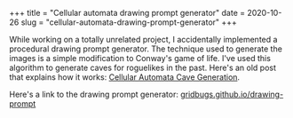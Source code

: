 +++
title = "Cellular automata drawing prompt generator"
date = 2020-10-26
slug = "cellular-automata-drawing-prompt-generator"
+++

While working on a totally unrelated project, I accidentally implemented a procedural
drawing prompt generator. The technique used to generate the images is a simple modification
to Conway's game of life. I've used this algorithm to generate caves for roguelikes in the
past. Here's an old post that explains how it works: [Cellular Automata Cave Generation](@/cellular-automata-cave-generation/index.md).

Here's a link to the drawing prompt generator: [gridbugs.github.io/drawing-prompt](https://gridbugs.github.io/drawing-prompt/)
